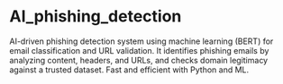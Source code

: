 # AI_phishing_detection
AI-driven phishing detection system using machine learning (BERT) for email classification and URL validation. It identifies phishing emails by analyzing content, headers, and URLs, and checks domain legitimacy against a trusted dataset. Fast and efficient with Python and ML.

